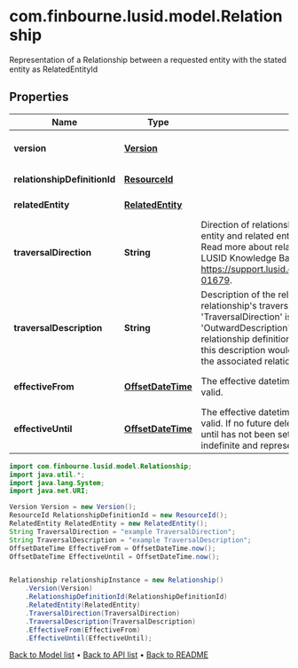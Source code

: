 # com.finbourne.lusid.model.Relationship
Representation of a Relationship between a requested entity with the stated entity as RelatedEntityId

## Properties

Name | Type | Description | Notes
------------ | ------------- | ------------- | -------------
**version** | [**Version**](Version.md) |  | [optional] [default to Version]
**relationshipDefinitionId** | [**ResourceId**](ResourceId.md) |  | [default to ResourceId]
**relatedEntity** | [**RelatedEntity**](RelatedEntity.md) |  | [default to RelatedEntity]
**traversalDirection** | **String** | Direction of relationship between the requested entity and related entity. This can be &#39;In&#39; or &#39;Out&#39;. Read more about relationships traversal direction in LUSID Knowledge Base here https://support.lusid.com/knowledgebase/article/KA-01679. | [default to String]
**traversalDescription** | **String** | Description of the relationship based on relationship&#39;s traversal direction. If &#39;TraversalDirection&#39; is &#39;Out&#39;, this description would be &#39;OutwardDescription&#39; from the associated relationship definition. If &#39;TraversalDirection&#39; is &#39;In&#39;, this description would be &#39;InwardDescription&#39; from the associated relationship definition. | [default to String]
**effectiveFrom** | [**OffsetDateTime**](OffsetDateTime.md) | The effective datetime from which the relationship is valid. | [optional] [default to OffsetDateTime]
**effectiveUntil** | [**OffsetDateTime**](OffsetDateTime.md) | The effective datetime until which the relationship is valid. If no future deletions are present or an effective until has not been set for the relationship, this will be indefinite and represented by the maximum date. | [optional] [default to OffsetDateTime]

```java
import com.finbourne.lusid.model.Relationship;
import java.util.*;
import java.lang.System;
import java.net.URI;

Version Version = new Version();
ResourceId RelationshipDefinitionId = new ResourceId();
RelatedEntity RelatedEntity = new RelatedEntity();
String TraversalDirection = "example TraversalDirection";
String TraversalDescription = "example TraversalDescription";
OffsetDateTime EffectiveFrom = OffsetDateTime.now();
OffsetDateTime EffectiveUntil = OffsetDateTime.now();


Relationship relationshipInstance = new Relationship()
    .Version(Version)
    .RelationshipDefinitionId(RelationshipDefinitionId)
    .RelatedEntity(RelatedEntity)
    .TraversalDirection(TraversalDirection)
    .TraversalDescription(TraversalDescription)
    .EffectiveFrom(EffectiveFrom)
    .EffectiveUntil(EffectiveUntil);
```


[Back to Model list](../README.md#documentation-for-models) &#8226; [Back to API list](../README.md#documentation-for-api-endpoints) &#8226; [Back to README](../README.md)
